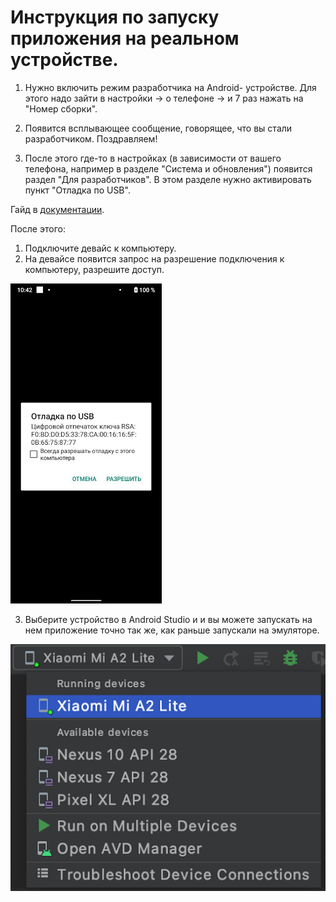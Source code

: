 # Инструкция по запуску приложения на реальном устройстве. 

1. Нужно включить режим разработчика на Android- устройстве. Для этого надо зайти в настройки -> о телефоне -> и 7 раз нажать на "Номер сборки".

2. Появится всплывающее сообщение, говорящее, что вы стали разработчиком. Поздравляем!

3. После этого где-то в настройках (в зависимости от вашего телефона, например в разделе "Система и обновления") появится раздел "Для разработчиков".
В этом разделе нужно активировать пункт "Отладка по USB".

Гайд в [документации](https://developer.android.com/studio/debug/dev-options).

После этого: 
1. Подключите девайс к компьютеру. 
2. На девайсе появится запрос на разрешение подключения к компьютеру, разрешите доступ.

![](1.jpg)

3. Выберите устройство в Android Studio и и вы можете запускать на нем приложение точно так же, как раньше запускали на эмуляторе.

![](2.png)


